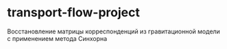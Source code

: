 # transport-flow-project
 Восстановление матрицы корреспонденций из гравитационной модели с применением метода Синхорна
